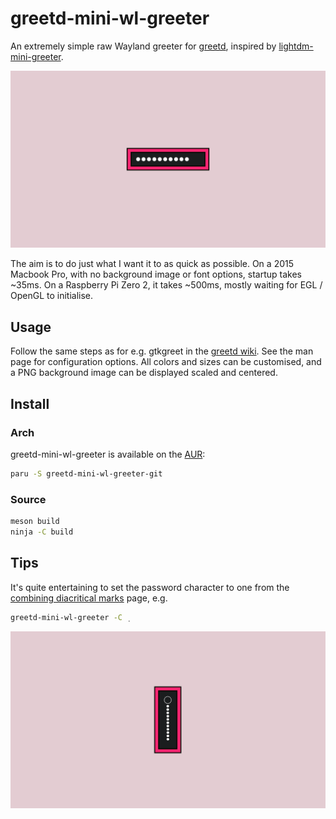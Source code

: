 # greetd-mini-wl-greeter

An extremely simple raw Wayland greeter for
[greetd](https://sr.ht/~kennylevinsen/greetd/), inspired by
[lightdm-mini-greeter](https://github.com/prikhi/lightdm-mini-greeter).

![Screenshot](screenshot.png)

The aim is to do just what I want it to as quick as possible. On a 2015 Macbook
Pro, with no background image or font options, startup takes ~35ms. On a
Raspberry Pi Zero 2, it takes ~500ms, mostly waiting for EGL / OpenGL to
initialise.

## Usage

Follow the same steps as for e.g. gtkgreet in the [greetd
wiki](https://man.sr.ht/~kennylevinsen/greetd/). See the man page for
configuration options. All colors and sizes can be customised, and a PNG
background image can be displayed scaled and centered.

## Install

### Arch

greetd-mini-wl-greeter is available on the
[AUR](https://aur.archlinux.org/packages/greetd-mini-wl-greeter-git/):
```sh
paru -S greetd-mini-wl-greeter-git
```

### Source
```sh
meson build
ninja -C build
```

## Tips

It's quite entertaining to set the password character to one from the
[combining diacritical
marks](https://en.wikipedia.org/wiki/Combining_Diacritical_Marks) page, e.g.
```sh
greetd-mini-wl-greeter -C ̣
```

![Combining diacritical screenshot](screenshot_vertical.png)
